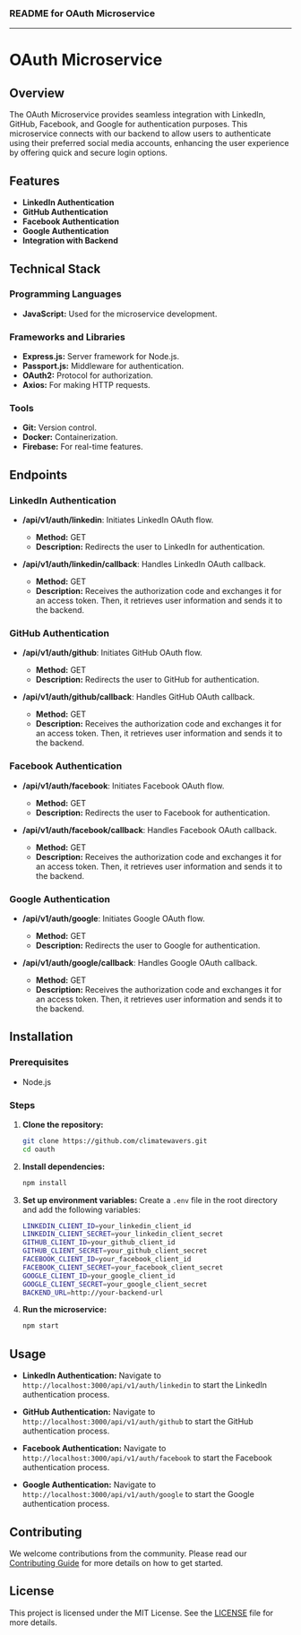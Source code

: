 ### README for OAuth Microservice

---

# OAuth Microservice

## Overview
The OAuth Microservice provides seamless integration with LinkedIn, GitHub, Facebook, and Google for authentication purposes. This microservice connects with our backend to allow users to authenticate using their preferred social media accounts, enhancing the user experience by offering quick and secure login options.

## Features
- **LinkedIn Authentication**
- **GitHub Authentication**
- **Facebook Authentication**
- **Google Authentication**
- **Integration with Backend**

## Technical Stack
### Programming Languages
- **JavaScript:** Used for the microservice development.

### Frameworks and Libraries
- **Express.js:** Server framework for Node.js.
- **Passport.js:** Middleware for authentication.
- **OAuth2:** Protocol for authorization.
- **Axios:** For making HTTP requests.

### Tools
- **Git:** Version control.
- **Docker:** Containerization.
- **Firebase:** For real-time features.

## Endpoints
### LinkedIn Authentication
- **/api/v1/auth/linkedin**: Initiates LinkedIn OAuth flow.
  - **Method:** GET
  - **Description:** Redirects the user to LinkedIn for authentication.
  
- **/api/v1/auth/linkedin/callback**: Handles LinkedIn OAuth callback.
  - **Method:** GET
  - **Description:** Receives the authorization code and exchanges it for an access token. Then, it retrieves user information and sends it to the backend.

### GitHub Authentication
- **/api/v1/auth/github**: Initiates GitHub OAuth flow.
  - **Method:** GET
  - **Description:** Redirects the user to GitHub for authentication.

- **/api/v1/auth/github/callback**: Handles GitHub OAuth callback.
  - **Method:** GET
  - **Description:** Receives the authorization code and exchanges it for an access token. Then, it retrieves user information and sends it to the backend.

### Facebook Authentication
- **/api/v1/auth/facebook**: Initiates Facebook OAuth flow.
  - **Method:** GET
  - **Description:** Redirects the user to Facebook for authentication.

- **/api/v1/auth/facebook/callback**: Handles Facebook OAuth callback.
  - **Method:** GET
  - **Description:** Receives the authorization code and exchanges it for an access token. Then, it retrieves user information and sends it to the backend.

### Google Authentication
- **/api/v1/auth/google**: Initiates Google OAuth flow.
  - **Method:** GET
  - **Description:** Redirects the user to Google for authentication.

- **/api/v1/auth/google/callback**: Handles Google OAuth callback.
  - **Method:** GET
  - **Description:** Receives the authorization code and exchanges it for an access token. Then, it retrieves user information and sends it to the backend.

## Installation
### Prerequisites
- Node.js

### Steps
1. **Clone the repository:**
   ```bash
   git clone https://github.com/climatewavers.git
   cd oauth
   ```

2. **Install dependencies:**
   ```bash
   npm install
   ```

3. **Set up environment variables:**
   Create a `.env` file in the root directory and add the following variables:
   ```bash
   LINKEDIN_CLIENT_ID=your_linkedin_client_id
   LINKEDIN_CLIENT_SECRET=your_linkedin_client_secret
   GITHUB_CLIENT_ID=your_github_client_id
   GITHUB_CLIENT_SECRET=your_github_client_secret
   FACEBOOK_CLIENT_ID=your_facebook_client_id
   FACEBOOK_CLIENT_SECRET=your_facebook_client_secret
   GOOGLE_CLIENT_ID=your_google_client_id
   GOOGLE_CLIENT_SECRET=your_google_client_secret
   BACKEND_URL=http://your-backend-url
   ```

4. **Run the microservice:**
   ```bash
   npm start
   ```

## Usage
- **LinkedIn Authentication:**
  Navigate to `http://localhost:3000/api/v1/auth/linkedin` to start the LinkedIn authentication process.
  
- **GitHub Authentication:**
  Navigate to `http://localhost:3000/api/v1/auth/github` to start the GitHub authentication process.
  
- **Facebook Authentication:**
  Navigate to `http://localhost:3000/api/v1/auth/facebook` to start the Facebook authentication process.
  
- **Google Authentication:**
  Navigate to `http://localhost:3000/api/v1/auth/google` to start the Google authentication process.

## Contributing
We welcome contributions from the community. Please read our [Contributing Guide](CONTRIBUTING.md) for more details on how to get started.

## License
This project is licensed under the MIT License. See the [LICENSE](LICENSE.md) file for more details.


